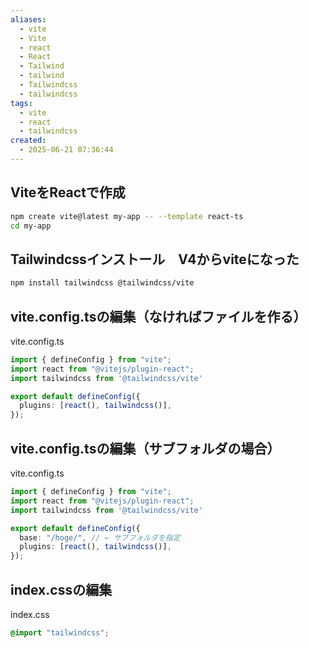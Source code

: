 ```yaml
---
aliases:
  - vite
  - Vite
  - react
  - React
  - Tailwind
  - tailwind
  - Tailwindcss
  - tailwindcss
tags:
  - vite
  - react
  - tailwindcss
created:
  - 2025-06-21 07:36:44
---
```


## ViteをReactで作成

```bash
npm create vite@latest my-app -- --template react-ts
cd my-app
```


## Tailwindcssインストール　V4からviteになった

```bash
npm install tailwindcss @tailwindcss/vite
```

## vite.config.tsの編集（なければファイルを作る）
		
vite.config.ts
```TypeScript
import { defineConfig } from "vite";
import react from "@vitejs/plugin-react";
import tailwindcss from '@tailwindcss/vite'

export default defineConfig({
  plugins: [react(), tailwindcss()],
});
```


## vite.config.tsの編集（サブフォルダの場合）
		
vite.config.ts
```TypeScript
import { defineConfig } from "vite";
import react from "@vitejs/plugin-react";
import tailwindcss from '@tailwindcss/vite'

export default defineConfig({
  base: "/hoge/", // ← サブフォルダを指定
  plugins: [react(), tailwindcss()],
});
```


## index.cssの編集

index.css
```css
@import "tailwindcss";
```
